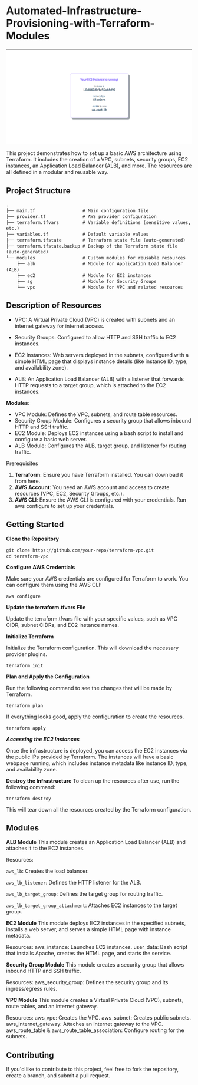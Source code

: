 # Automated-Infrastructure-Provisioning-with-Terraform-Modules

![instance_running.png](https://github.com/pulkit-dheer/Automated-Infrastructure-Provisioning-with-Terraform-Modules/blob/main/images/instance_running.png)


This project demonstrates how to set up a basic AWS architecture using Terraform. It includes the creation of a VPC, subnets, security groups, EC2 instances, an Application Load Balancer (ALB), and more. The resources are all defined in a modular and reusable way.

## Project Structure

```
.
├── main.tf                  # Main configuration file
├── provider.tf              # AWS provider configuration
├── terraform.tfvars         # Variable definitions (sensitive values, etc.)
├── variables.tf             # Default variable values
├── terraform.tfstate        # Terraform state file (auto-generated)
├── terraform.tfstate.backup # Backup of the Terraform state file (auto-generated)
└── modules                  # Custom modules for reusable resources
    ├── alb                  # Module for Application Load Balancer (ALB)
    ├── ec2                  # Module for EC2 instances
    ├── sg                   # Module for Security Groups
    └── vpc                  # Module for VPC and related resources
```


## Description of Resources

- VPC: A Virtual Private Cloud (VPC) is created with subnets and an internet gateway for internet access.

- Security Groups: Configured to allow HTTP and SSH traffic to EC2 instances.

- EC2 Instances: Web servers deployed in the subnets, configured with a simple HTML page that displays instance details (like instance ID, type, and availability zone).

- ALB: An Application Load Balancer (ALB) with a listener that forwards HTTP requests to a target group, which is attached to the EC2 instances.

**Modules**:
- VPC Module: Defines the VPC, subnets, and route table resources.
- Security Group Module: Configures a security group that allows inbound HTTP and SSH traffic.
- EC2 Module: Deploys EC2 instances using a bash script to install and configure a basic web server.
- ALB Module: Configures the ALB, target group, and listener for routing traffic.


Prerequisites
1. **Terraform**: Ensure you have Terraform installed. You can download it from here.
2. **AWS Account**: You need an AWS account and access to create resources (VPC, EC2, Security Groups, etc.).
3. **AWS CLI**: Ensure the AWS CLI is configured with your credentials. Run aws configure to set up your credentials.

## Getting Started

**Clone the Repository**
```
git clone https://github.com/your-repo/terraform-vpc.git
cd terraform-vpc
```


**Configure AWS Credentials**

Make sure your AWS credentials are configured for Terraform to work. You can configure them using the AWS CLI:

```
aws configure
```


**Update the terraform.tfvars File**

Update the terraform.tfvars file with your specific values, such as VPC CIDR, subnet CIDRs, and EC2 instance names.


**Initialize Terraform**

Initialize the Terraform configuration. This will download the necessary provider plugins.

```
terraform init
```

**Plan and Apply the Configuration**

Run the following command to see the changes that will be made by Terraform.
```
terraform plan
```

If everything looks good, apply the configuration to create the resources.
```
terraform apply
```

***Accessing the EC2 Instances***

Once the infrastructure is deployed, you can access the EC2 instances via the public IPs provided by Terraform. The instances will have a basic webpage running, which includes instance metadata like instance ID, type, and availability zone.

**Destroy the Infrastructure**
To clean up the resources after use, run the following command:

```
terraform destroy
```
This will tear down all the resources created by the Terraform configuration.

## Modules

**ALB Module**
This module creates an Application Load Balancer (ALB) and attaches it to the EC2 instances.

Resources:

`aws_lb`: Creates the load balancer.

`aws_lb_listener`: Defines the HTTP listener for the ALB.

`aws_lb_target_group`: Defines the target group for routing traffic.

`aws_lb_target_group_attachment`: Attaches EC2 instances to the target group.


**EC2 Module**
This module deploys EC2 instances in the specified subnets, installs a web server, and serves a simple HTML page with instance metadata.

Resources:
aws_instance: Launches EC2 instances.
user_data: Bash script that installs Apache, creates the HTML page, and starts the service.

**Security Group Module**
This module creates a security group that allows inbound HTTP and SSH traffic.

Resources:
aws_security_group: Defines the security group and its ingress/egress rules.

**VPC Module**
This module creates a Virtual Private Cloud (VPC), subnets, route tables, and an internet gateway.

Resources:
aws_vpc: Creates the VPC.
aws_subnet: Creates public subnets.
aws_internet_gateway: Attaches an internet gateway to the VPC.
aws_route_table & aws_route_table_association: Configure routing for the subnets.

## Contributing
If you'd like to contribute to this project, feel free to fork the repository, create a branch, and submit a pull request.

